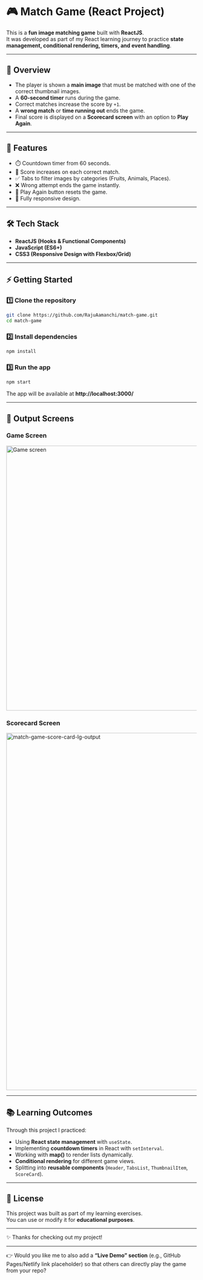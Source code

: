 # 🎮 Match Game (React Project)  

This is a **fun image matching game** built with **ReactJS**.  
It was developed as part of my React learning journey to practice **state management, conditional rendering, timers, and event handling**.  

***

## 📌 Overview  

- The player is shown a **main image** that must be matched with one of the correct thumbnail images.  
- A **60-second timer** runs during the game.  
- Correct matches increase the score by `+1`.  
- A **wrong match** or **time running out** ends the game.  
- Final score is displayed on a **Scorecard screen** with an option to **Play Again**.  



***

## 🚀 Features  

- ⏱️ Countdown timer from 60 seconds.  
- 🎯 Score increases on each correct match.  
- ✅ Tabs to filter images by categories (Fruits, Animals, Places).  
- ❌ Wrong attempt ends the game instantly.  
- 🔄 Play Again button resets the game.  
- 📱 Fully responsive design.  

***

## 🛠️ Tech Stack  

- **ReactJS (Hooks & Functional Components)**  
- **JavaScript (ES6+)**  
- **CSS3 (Responsive Design with Flexbox/Grid)**  

***

## ⚡ Getting Started  

### 1️⃣ Clone the repository  
```bash
git clone https://github.com/RajuAamanchi/match-game.git
cd match-game
```

### 2️⃣ Install dependencies  
```bash
npm install
```

### 3️⃣ Run the app  
```bash
npm start
```
The app will be available at **http://localhost:3000/**  

***


## 🎥 Output Screens  

### Game Screen  
[<img src="https://assets.ccbp.in/frontend/content/react-js/match-game-lg-output.png" alt="Game screen" width="700"/>  ](https://github.com/user-attachments/assets/11f888df-a43e-4016-9c69-5d2630757986)

### Scorecard Screen  
<img width="1030" height="944" alt="match-game-score-card-lg-output" src="https://github.com/user-attachments/assets/0c3576fb-a508-4a06-94c4-052edc9635b9" />




***

## 📚 Learning Outcomes  

Through this project I practiced:  
- Using **React state management** with `useState`.  
- Implementing **countdown timers** in React with `setInterval`.  
- Working with **map()** to render lists dynamically.  
- **Conditional rendering** for different game views.  
- Splitting into **reusable components** (`Header`, `TabsList`, `ThumbnailItem`, `ScoreCard`).  

***

## 📜 License  

This project was built as part of my learning exercises.  
You can use or modify it for **educational purposes**.  

***

✨ Thanks for checking out my project!  

***

👉 Would you like me to also add a **“Live Demo” section** (e.g., GitHub Pages/Netlify link placeholder) so that others can directly play the game from your repo?
